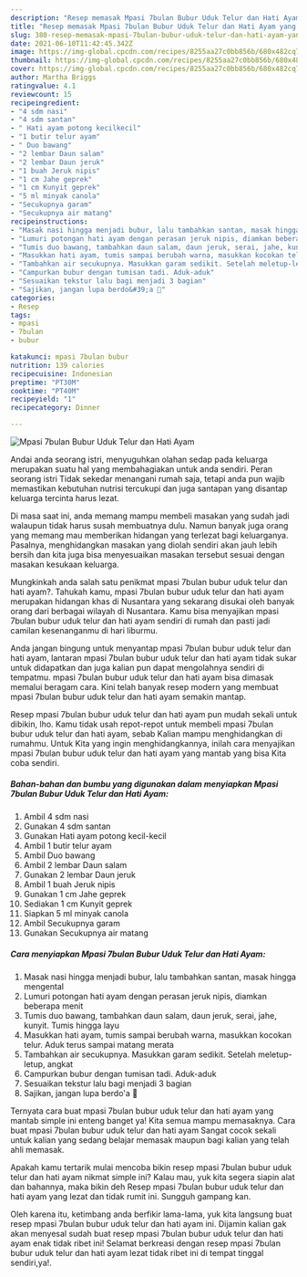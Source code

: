 ```yaml
---
description: "Resep memasak Mpasi 7bulan Bubur Uduk Telur dan Hati Ayam yang sedap dan Mudah Dibuat"
title: "Resep memasak Mpasi 7bulan Bubur Uduk Telur dan Hati Ayam yang sedap dan Mudah Dibuat"
slug: 380-resep-memasak-mpasi-7bulan-bubur-uduk-telur-dan-hati-ayam-yang-sedap-dan-mudah-dibuat
date: 2021-06-10T11:42:45.342Z
image: https://img-global.cpcdn.com/recipes/8255aa27c0bb856b/680x482cq70/mpasi-7bulan-bubur-uduk-telur-dan-hati-ayam-foto-resep-utama.jpg
thumbnail: https://img-global.cpcdn.com/recipes/8255aa27c0bb856b/680x482cq70/mpasi-7bulan-bubur-uduk-telur-dan-hati-ayam-foto-resep-utama.jpg
cover: https://img-global.cpcdn.com/recipes/8255aa27c0bb856b/680x482cq70/mpasi-7bulan-bubur-uduk-telur-dan-hati-ayam-foto-resep-utama.jpg
author: Martha Briggs
ratingvalue: 4.1
reviewcount: 15
recipeingredient:
- "4 sdm nasi"
- "4 sdm santan"
- " Hati ayam potong kecilkecil"
- "1 butir telur ayam"
- " Duo bawang"
- "2 lembar Daun salam"
- "2 lembar Daun jeruk"
- "1 buah Jeruk nipis"
- "1 cm Jahe geprek"
- "1 cm Kunyit geprek"
- "5 ml minyak canola"
- "Secukupnya garam"
- "Secukupnya air matang"
recipeinstructions:
- "Masak nasi hingga menjadi bubur, lalu tambahkan santan, masak hingga mengental"
- "Lumuri potongan hati ayam dengan perasan jeruk nipis, diamkan beberapa menit"
- "Tumis duo bawang, tambahkan daun salam, daun jeruk, serai, jahe, kunyit. Tumis hingga layu"
- "Masukkan hati ayam, tumis sampai berubah warna, masukkan kocokan telur. Aduk terus sampai matang merata"
- "Tambahkan air secukupnya. Masukkan garam sedikit. Setelah meletup-letup, angkat"
- "Campurkan bubur dengan tumisan tadi. Aduk-aduk"
- "Sesuaikan tekstur lalu bagi menjadi 3 bagian"
- "Sajikan, jangan lupa berdo&#39;a 🤗"
categories:
- Resep
tags:
- mpasi
- 7bulan
- bubur

katakunci: mpasi 7bulan bubur 
nutrition: 139 calories
recipecuisine: Indonesian
preptime: "PT30M"
cooktime: "PT40M"
recipeyield: "1"
recipecategory: Dinner

---
```



![Mpasi 7bulan Bubur Uduk Telur dan Hati Ayam](https://img-global.cpcdn.com/recipes/8255aa27c0bb856b/680x482cq70/mpasi-7bulan-bubur-uduk-telur-dan-hati-ayam-foto-resep-utama.jpg)

Andai anda seorang istri, menyuguhkan olahan sedap pada keluarga merupakan suatu hal yang membahagiakan untuk anda sendiri. Peran seorang istri Tidak sekedar menangani rumah saja, tetapi anda pun wajib memastikan kebutuhan nutrisi tercukupi dan juga santapan yang disantap keluarga tercinta harus lezat.

Di masa  saat ini, anda memang mampu membeli masakan yang sudah jadi walaupun tidak harus susah membuatnya dulu. Namun banyak juga orang yang memang mau memberikan hidangan yang terlezat bagi keluarganya. Pasalnya, menghidangkan masakan yang diolah sendiri akan jauh lebih bersih dan kita juga bisa menyesuaikan masakan tersebut sesuai dengan masakan kesukaan keluarga. 



Mungkinkah anda salah satu penikmat mpasi 7bulan bubur uduk telur dan hati ayam?. Tahukah kamu, mpasi 7bulan bubur uduk telur dan hati ayam merupakan hidangan khas di Nusantara yang sekarang disukai oleh banyak orang dari berbagai wilayah di Nusantara. Kamu bisa menyajikan mpasi 7bulan bubur uduk telur dan hati ayam sendiri di rumah dan pasti jadi camilan kesenanganmu di hari liburmu.

Anda jangan bingung untuk menyantap mpasi 7bulan bubur uduk telur dan hati ayam, lantaran mpasi 7bulan bubur uduk telur dan hati ayam tidak sukar untuk didapatkan dan juga kalian pun dapat mengolahnya sendiri di tempatmu. mpasi 7bulan bubur uduk telur dan hati ayam bisa dimasak memalui beragam cara. Kini telah banyak resep modern yang membuat mpasi 7bulan bubur uduk telur dan hati ayam semakin mantap.

Resep mpasi 7bulan bubur uduk telur dan hati ayam pun mudah sekali untuk dibikin, lho. Kamu tidak usah repot-repot untuk membeli mpasi 7bulan bubur uduk telur dan hati ayam, sebab Kalian mampu menghidangkan di rumahmu. Untuk Kita yang ingin menghidangkannya, inilah cara menyajikan mpasi 7bulan bubur uduk telur dan hati ayam yang mantab yang bisa Kita coba sendiri.

<!--inarticleads1-->

##### Bahan-bahan dan bumbu yang digunakan dalam menyiapkan Mpasi 7bulan Bubur Uduk Telur dan Hati Ayam:

1. Ambil 4 sdm nasi
1. Gunakan 4 sdm santan
1. Gunakan  Hati ayam potong kecil-kecil
1. Ambil 1 butir telur ayam
1. Ambil  Duo bawang
1. Ambil 2 lembar Daun salam
1. Gunakan 2 lembar Daun jeruk
1. Ambil 1 buah Jeruk nipis
1. Gunakan 1 cm Jahe geprek
1. Sediakan 1 cm Kunyit geprek
1. Siapkan 5 ml minyak canola
1. Ambil Secukupnya garam
1. Gunakan Secukupnya air matang




<!--inarticleads2-->

##### Cara menyiapkan Mpasi 7bulan Bubur Uduk Telur dan Hati Ayam:

1. Masak nasi hingga menjadi bubur, lalu tambahkan santan, masak hingga mengental
1. Lumuri potongan hati ayam dengan perasan jeruk nipis, diamkan beberapa menit
1. Tumis duo bawang, tambahkan daun salam, daun jeruk, serai, jahe, kunyit. Tumis hingga layu
1. Masukkan hati ayam, tumis sampai berubah warna, masukkan kocokan telur. Aduk terus sampai matang merata
1. Tambahkan air secukupnya. Masukkan garam sedikit. Setelah meletup-letup, angkat
1. Campurkan bubur dengan tumisan tadi. Aduk-aduk
1. Sesuaikan tekstur lalu bagi menjadi 3 bagian
1. Sajikan, jangan lupa berdo&#39;a 🤗




Ternyata cara buat mpasi 7bulan bubur uduk telur dan hati ayam yang mantab simple ini enteng banget ya! Kita semua mampu memasaknya. Cara buat mpasi 7bulan bubur uduk telur dan hati ayam Sangat cocok sekali untuk kalian yang sedang belajar memasak maupun bagi kalian yang telah ahli memasak.

Apakah kamu tertarik mulai mencoba bikin resep mpasi 7bulan bubur uduk telur dan hati ayam nikmat simple ini? Kalau mau, yuk kita segera siapin alat dan bahannya, maka bikin deh Resep mpasi 7bulan bubur uduk telur dan hati ayam yang lezat dan tidak rumit ini. Sungguh gampang kan. 

Oleh karena itu, ketimbang anda berfikir lama-lama, yuk kita langsung buat resep mpasi 7bulan bubur uduk telur dan hati ayam ini. Dijamin kalian gak akan menyesal sudah buat resep mpasi 7bulan bubur uduk telur dan hati ayam enak tidak ribet ini! Selamat berkreasi dengan resep mpasi 7bulan bubur uduk telur dan hati ayam lezat tidak ribet ini di tempat tinggal sendiri,ya!.


